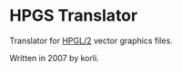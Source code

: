 HPGS Translator
=================
Translator for [HPGL/2](https://en.wikipedia.org/wiki/HP-GL) vector graphics files.

Written in 2007 by korli.

